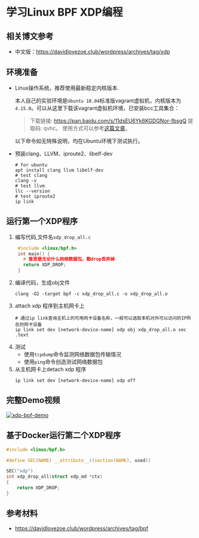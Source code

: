 # 学习Linux BPF XDP编程

## 相关博文参考
- 中文版：https://davidlovezoe.club/wordpress/archives/tag/xdp

## 环境准备
- Linux操作系统，推荐使用最新稳定内核版本.
  
  本人自己的实验环境是`Ubuntu 18.04`标准版vagrant虚拟机，内核版本为`4.15.0`。可以从这里下载该vagrant虚拟机环境，已安装bcc工具集合：
  
  > 下载链接: https://pan.baidu.com/s/11dsEU6Yk6KGDGNor-fbsgQ 提取码: qvhc。
  > 使用方式可以参考[这篇文章](https://davidlovezoe.club/ebpf-learning-bcc-intro)。
  
  以下命令如无特殊说明，均在Ubuntu环境下测试执行。

- 预装clang、LLVM、iproute2、libelf-dev
  ```shell
  # for ubuntu
  apt install clang llvm libelf-dev
  # test clang
  clang -v
  # test llvm
  llc --version
  # test iproute2
  ip link
  ```

## 运行第一个XDP程序

1. 编写代码,文件名`xdp_drop_all.c`
   ```C
    #include <linux/bpf.h>
    int main() {
      # 意思是无论什么网络数据包，都drop丢弃掉
      return XDP_DROP;
    }
    ```
2. 编译代码，生成obj文件
   ```shell
   clang -O2 -target bpf -c xdp_drop_all.c -o xdp_drop_all.o
   ```
3. attach xdp 程序到主机网卡上
   ```shell
   # 通过ip link查询主机上的可用网卡设备名称，一般可以选取本机对外可以访问的IP所在的网卡设备
   ip link set dev [network-device-name] xdp obj xdp_drop_all.o sec .text
   ```
4. 测试
   - 使用`tcpdump`命令监测网络数据包传输情况
   - 使用`ping`命令创造测试网络数据包
5. 从主机网卡上detach xdp 程序
   ```shell
   ip link set dev [network-device-name] xdp off
   ```

## 完整Demo视频
[![xdp-bpf-demo](https://img.youtube.com/vi/GD6pJLPd08U/0.jpg)](https://www.youtube.com/watch?v=GD6pJLPd08U)


## 基于Docker运行第二个XDP程序

```C
#include <linux/bpf.h>

#define SEC(NAME) __attribute__((section(NAME), used))

SEC("xdp")
int xdp_drop_all(struct xdp_md *ctx)
{
	return XDP_DROP;
}
```

## 参考材料
- https://davidlovezoe.club/wordpress/archives/tag/bpf